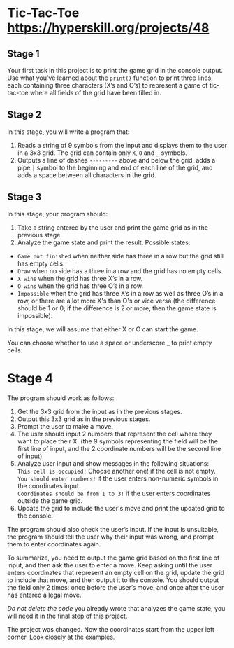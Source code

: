 # Tic-Tac-Toe https://hyperskill.org/projects/48

## Stage 1
Your first task in this project is to print the game grid in the console output. Use what you’ve learned about the `print()` function to print three lines, each containing three characters (X’s and O’s) to represent a game of tic-tac-toe where all fields of the grid have been filled in.

## Stage 2
In this stage, you will write a program that:

1. Reads a string of 9 symbols from the input and displays them to the user in a 3x3 grid. The grid can contain only `X`, `O` and `_` symbols.
2. Outputs a line of dashes `---------` above and below the grid, adds a pipe `|` symbol to the beginning and end of each line of the grid, and adds a space between all characters in the grid.

## Stage 3
In this stage, your program should:

1. Take a string entered by the user and print the game grid as in the previous stage.
2. Analyze the game state and print the result. Possible states:
* `Game not finished` when neither side has three in a row but the grid still has empty cells.
* `Draw` when no side has a three in a row and the grid has no empty cells.
* `X wins` when the grid has three X’s in a row.
* `O wins` when the grid has three O’s in a row.
* `Impossible` when the grid has three X’s in a row as well as three O’s in a row, or there are a lot more X's than O's or vice versa (the difference should be 1 or 0; if the difference is 2 or more, then the game state is impossible).

In this stage, we will assume that either X or O can start the game.

You can choose whether to use a space or underscore _ to print empty cells.

# Stage 4
The program should work as follows:

1. Get the 3x3 grid from the input as in the previous stages.
2. Output this 3x3 grid as in the previous stages.
3. Prompt the user to make a move.
4. The user should input 2 numbers that represent the cell where they want to place their X. (the 9 symbols representing the field will be the first line of input, and the 2 coordinate numbers will be the second line of input)
5. Analyze user input and show messages in the following situations:  
`This cell is occupied!` Choose another one! if the cell is not empty.  
`You should enter numbers!` if the user enters non-numeric symbols in the coordinates input.  
`Coordinates should be from 1 to 3!` if the user enters coordinates outside the game grid.
6. Update the grid to include the user's move and print the updated grid to the console.

The program should also check the user’s input. If the input is unsuitable, the program should tell the user why their input was wrong, and prompt them to enter coordinates again.

To summarize, you need to output the game grid based on the first line of input, and then ask the user to enter a move. Keep asking until the user enters coordinates that represent an empty cell on the grid, update the grid to include that move, and then output it to the console. You should output the field only 2 times: once before the user’s move, and once after the user has entered a legal move.

*Do not delete the code* you already wrote that analyzes the game state; you will need it in the final step of this project.

The project was changed. Now the coordinates start from the upper left corner. Look closely at the examples.